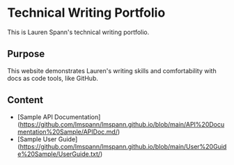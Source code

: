 # Technical Writing Portfolio
This is Lauren Spann's technical writing portfolio.

## Purpose
This website demonstrates Lauren's writing skills and comfortability with docs as code tools, like GitHub.

## Content
- [Sample API Documentation] (https://github.com/lmspann/lmspann.github.io/blob/main/API%20Documentation%20Sample/APIDoc.md/)
- [Sample User Guide] (https://github.com/lmspann/lmspann.github.io/blob/main/User%20Guide%20Sample/UserGuide.txt/)
